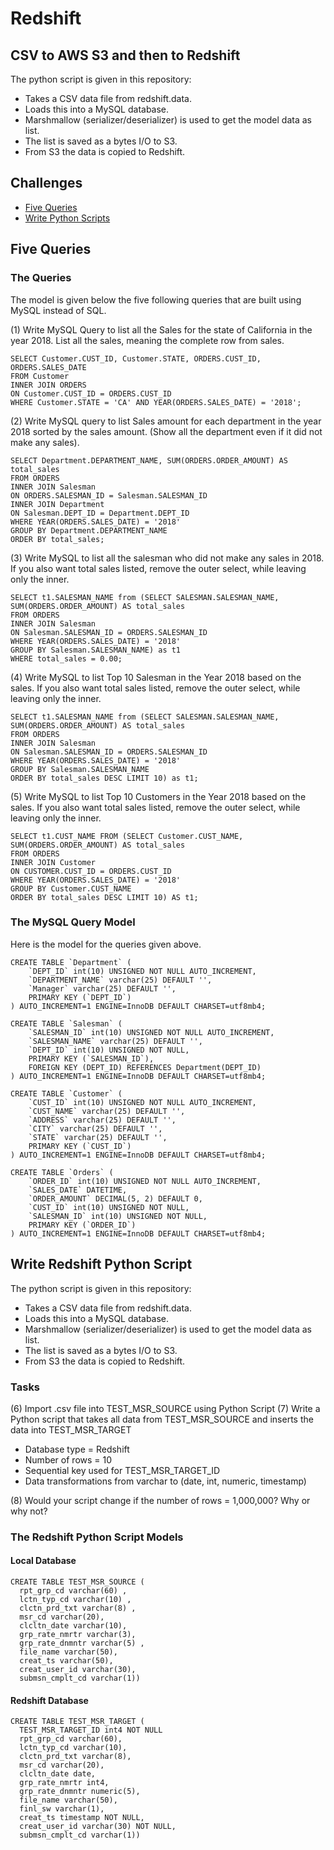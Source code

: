 # Redshift

## CSV to AWS S3 and then to Redshift

The python script is given in this repository:
- Takes a CSV data file from redshift.data.
- Loads this into a MySQL database.
- Marshmallow (serializer/deserializer) is used to get the model data as list.
- The list is saved as a bytes I/O to S3.
- From S3 the data is copied to Redshift.

## Challenges

- [Five Queries](#Five-Queries)
- [Write Python Scripts](#Write-Redshift-Python-Script)

## Five Queries

### The Queries

The model is given below the five following queries that are built using MySQL instead of SQL.

(1) Write MySQL Query to list all the Sales for the state of California in the year 2018. List all the sales, meaning the complete row from sales.
```
SELECT Customer.CUST_ID, Customer.STATE, ORDERS.CUST_ID, ORDERS.SALES_DATE
FROM Customer
INNER JOIN ORDERS
ON Customer.CUST_ID = ORDERS.CUST_ID
WHERE Customer.STATE = 'CA' AND YEAR(ORDERS.SALES_DATE) = '2018';
```

(2) Write MySQL query to list Sales amount for each department in the year 2018 sorted by the sales amount. (Show all the department even if it did not make any sales).
```
SELECT Department.DEPARTMENT_NAME, SUM(ORDERS.ORDER_AMOUNT) AS total_sales
FROM ORDERS
INNER JOIN Salesman
ON ORDERS.SALESMAN_ID = Salesman.SALESMAN_ID
INNER JOIN Department
ON Salesman.DEPT_ID = Department.DEPT_ID
WHERE YEAR(ORDERS.SALES_DATE) = '2018'
GROUP BY Department.DEPARTMENT_NAME
ORDER BY total_sales;
```

(3) Write MySQL to list all the salesman who did not make any sales in 2018. If you also want total sales listed, remove the outer select, while leaving only the inner.
```
SELECT t1.SALESMAN_NAME from (SELECT SALESMAN.SALESMAN_NAME, SUM(ORDERS.ORDER_AMOUNT) AS total_sales
FROM ORDERS
INNER JOIN Salesman
ON Salesman.SALESMAN_ID = ORDERS.SALESMAN_ID
WHERE YEAR(ORDERS.SALES_DATE) = '2018'
GROUP BY Salesman.SALESMAN_NAME) as t1
WHERE total_sales = 0.00;
```

(4) Write MySQL to list Top 10 Salesman in the Year 2018 based on the sales. If you also want total sales listed, remove the outer select, while leaving only the inner.
```
SELECT t1.SALESMAN_NAME from (SELECT SALESMAN.SALESMAN_NAME, SUM(ORDERS.ORDER_AMOUNT) AS total_sales
FROM ORDERS
INNER JOIN Salesman
ON Salesman.SALESMAN_ID = ORDERS.SALESMAN_ID
WHERE YEAR(ORDERS.SALES_DATE) = '2018'
GROUP BY Salesman.SALESMAN_NAME
ORDER BY total_sales DESC LIMIT 10) as t1;
```

(5) Write MySQL to list Top 10 Customers in the Year 2018 based on the sales. If you also want total sales listed, remove the outer select, while leaving only the inner.
```
SELECT t1.CUST_NAME FROM (SELECT Customer.CUST_NAME, SUM(ORDERS.ORDER_AMOUNT) AS total_sales
FROM ORDERS
INNER JOIN Customer
ON CUSTOMER.CUST_ID = ORDERS.CUST_ID
WHERE YEAR(ORDERS.SALES_DATE) = '2018'
GROUP BY Customer.CUST_NAME
ORDER BY total_sales DESC LIMIT 10) AS t1;
```

### The MySQL Query Model

Here is the model for the queries given above.

```
CREATE TABLE `Department` (
    `DEPT_ID` int(10) UNSIGNED NOT NULL AUTO_INCREMENT,
    `DEPARTMENT_NAME` varchar(25) DEFAULT '',
    `Manager` varchar(25) DEFAULT '',
    PRIMARY KEY (`DEPT_ID`)
) AUTO_INCREMENT=1 ENGINE=InnoDB DEFAULT CHARSET=utf8mb4;

CREATE TABLE `Salesman` (
    `SALESMAN_ID` int(10) UNSIGNED NOT NULL AUTO_INCREMENT,
    `SALESMAN_NAME` varchar(25) DEFAULT '',
    `DEPT_ID` int(10) UNSIGNED NOT NULL,
    PRIMARY KEY (`SALESMAN_ID`),
    FOREIGN KEY (DEPT_ID) REFERENCES Department(DEPT_ID)
) AUTO_INCREMENT=1 ENGINE=InnoDB DEFAULT CHARSET=utf8mb4;

CREATE TABLE `Customer` (
    `CUST_ID` int(10) UNSIGNED NOT NULL AUTO_INCREMENT,
    `CUST_NAME` varchar(25) DEFAULT '',
    `ADDRESS` varchar(25) DEFAULT '',
    `CITY` varchar(25) DEFAULT '',
    `STATE` varchar(25) DEFAULT '',
    PRIMARY KEY (`CUST_ID`)
) AUTO_INCREMENT=1 ENGINE=InnoDB DEFAULT CHARSET=utf8mb4;

CREATE TABLE `Orders` (
    `ORDER_ID` int(10) UNSIGNED NOT NULL AUTO_INCREMENT,
    `SALES_DATE` DATETIME,
    `ORDER_AMOUNT` DECIMAL(5, 2) DEFAULT 0,
    `CUST_ID` int(10) UNSIGNED NOT NULL,
    `SALESMAN_ID` int(10) UNSIGNED NOT NULL,
    PRIMARY KEY (`ORDER_ID`)
) AUTO_INCREMENT=1 ENGINE=InnoDB DEFAULT CHARSET=utf8mb4;
```

## Write Redshift Python Script

The python script is given in this repository:
- Takes a CSV data file from redshift.data.
- Loads this into a MySQL database.
- Marshmallow (serializer/deserializer) is used to get the model data as list.
- The list is saved as a bytes I/O to S3.
- From S3 the data is copied to Redshift.

### Tasks

(6) Import .csv file into TEST_MSR_SOURCE using Python Script
(7) Write a Python script that takes all data from TEST_MSR_SOURCE and inserts the data into TEST_MSR_TARGET

- Database type = Redshift
- Number of rows = 10
- Sequential key used for TEST_MSR_TARGET_ID
- Data transformations from varchar to (date, int, numeric, timestamp)

(8) Would your script change if the number of rows = 1,000,000? Why or why not?

### The Redshift Python Script Models

#### Local Database
```
CREATE TABLE TEST_MSR_SOURCE (
  rpt_grp_cd varchar(60) ,
  lctn_typ_cd varchar(10) ,
  clctn_prd_txt varchar(8) ,
  msr_cd varchar(20),
  clcltn_date varchar(10),
  grp_rate_nmrtr varchar(3),
  grp_rate_dnmntr varchar(5) ,
  file_name varchar(50),
  creat_ts varchar(50),
  creat_user_id varchar(30),
  submsn_cmplt_cd varchar(1))
```

#### Redshift Database
```
CREATE TABLE TEST_MSR_TARGET (
  TEST_MSR_TARGET_ID int4 NOT NULL
  rpt_grp_cd varchar(60),
  lctn_typ_cd varchar(10),
  clctn_prd_txt varchar(8),
  msr_cd varchar(20),
  clcltn_date date,
  grp_rate_nmrtr int4,
  grp_rate_dnmntr numeric(5),
  file_name varchar(50),
  finl_sw varchar(1),
  creat_ts timestamp NOT NULL,
  creat_user_id varchar(30) NOT NULL,
  submsn_cmplt_cd varchar(1))
```
